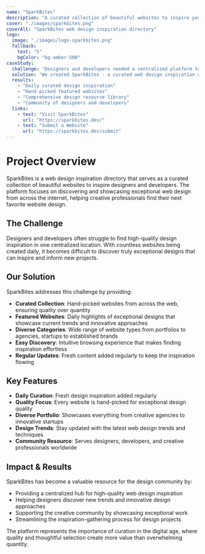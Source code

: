 ```yaml
---
name: "SparkBites"
description: "A curated collection of beautiful websites to inspire your next project. Explore, learn, and create."
cover: "./images/sparkbites.png"
coverAlt: "SparkBites web design inspiration directory"
logo:
  image: "./images/logo-sparkbites.png"
  fallback:
    text: "S"
    bgColor: "bg-amber-500"
caseStudy:
  challenge: "Designers and developers needed a centralized platform to discover high-quality web design inspiration and stay updated with the latest design trends."
  solution: "We created SparkBites - a curated web design inspiration directory that showcases hand-picked beautiful websites from across the internet."
  results:
    - "Daily curated design inspiration"
    - "Hand-picked featured websites"
    - "Comprehensive design resource library"
    - "Community of designers and developers"
  links:
    - text: "Visit SparkBites"
      url: "https://sparkbites.dev/"
    - text: "Submit a Website"
      url: "https://sparkbites.dev/submit"
---
```


# Project Overview

SparkBites is a web design inspiration directory that serves as a curated collection of beautiful websites to inspire designers and developers. The platform focuses on discovering and showcasing exceptional web design from across the internet, helping creative professionals find their next favorite website design.

## The Challenge

Designers and developers often struggle to find high-quality design inspiration in one centralized location. With countless websites being created daily, it becomes difficult to discover truly exceptional designs that can inspire and inform new projects.

## Our Solution

SparkBites addresses this challenge by providing:

- **Curated Collection**: Hand-picked websites from across the web, ensuring quality over quantity
- **Featured Websites**: Daily highlights of exceptional designs that showcase current trends and innovative approaches
- **Diverse Categories**: Wide range of website types from portfolios to agencies, startups to established brands
- **Easy Discovery**: Intuitive browsing experience that makes finding inspiration effortless
- **Regular Updates**: Fresh content added regularly to keep the inspiration flowing

## Key Features

- **Daily Curation**: Fresh design inspiration added regularly
- **Quality Focus**: Every website is hand-picked for exceptional design quality
- **Diverse Portfolio**: Showcases everything from creative agencies to innovative startups
- **Design Trends**: Stay updated with the latest web design trends and techniques
- **Community Resource**: Serves designers, developers, and creative professionals worldwide

## Impact & Results

SparkBites has become a valuable resource for the design community by:

- Providing a centralized hub for high-quality web design inspiration
- Helping designers discover new trends and innovative design approaches
- Supporting the creative community by showcasing exceptional work
- Streamlining the inspiration-gathering process for design projects

The platform represents the importance of curation in the digital age, where quality and thoughtful selection create more value than overwhelming quantity.
